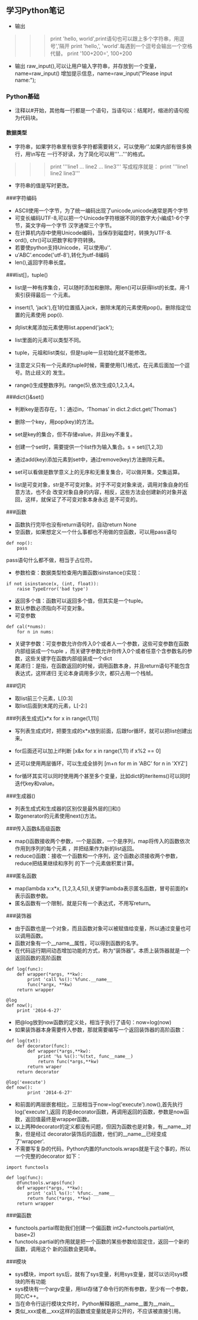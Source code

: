 ## 学习Python笔记
- 输出

>>>print 'hello, world',print语句也可以跟上多个字符串，用逗号','隔开
>>>print 'hello,', 'world'.每遇到一个逗号会输出一个空格代替。
>>>print '100+200=', 100+200

- 输出
raw_input(),可以让用户输入字符串，并存放到一个变量，name=raw_input()
增加提示信息，name=raw_input("Please input name:");

### Python基础
- 注释以#开始，其他每一行都是一个语句，当语句以：结尾时，缩进的语句视为代码块。
#### 数据类型
- 字符串，如果字符串里有很多字符都需要转义，可以使用r''.如果内部有很多换行，用\n写在
一行不好读，为了简化可以用'''...'''的格式。
>>> print '''line1
... line2
... line3'''
写成程序就是：
print '''line1
line2
line3'''
- 字符串的值是写时更改。

###字符编码
- ASCII使用一个字节，为了统一编码出现了unicode,unicode通常是两个字节
- 可变长编码UTF-8,可以把一个Unicode字符根据不同的数字大小编成1-6个字节，英文字母一个字节
汉字通常三个字节。
- 在计算机内存中使用Unicode编码，当保存到磁盘时，转换为UTF-8.
- ord(), chr()可以把数字和字符转换。
- 若要使python支持Unicode，可以使用u''.
- u'ABC'.encode('utf-8'),转化为utf-8编码
- len(),返回字符串长度。

###list[]，tuple()

- list是一种有序集合，可以随时添加和删除。用len()可以获得list的长度。用-1索引获得最后一
个元素。
- insert(1, 'jack'),在1的位置插入jack，删除末尾的元素使用pop()。删除指定位置的元素使用
pop(i).
- 向list末尾添加元素使用list.append('jack');
- list里面的元素可以类型不同。

- tuple，元祖和list类似，但是tuple一旦初始化就不能修改。
- 注意定义只有一个元素的tuple时候，需要使用(1,)格式，在元素后面加一个逗号。防止歧义的
发生。
- range()生成整数序列。range(5),依次生成0,1,2,3,4。 

###dict{}&set()
- 判断key是否存在，1：通过in，‘Thomas’ in dict.2:dict.get('Thomas')
- 删除一个key，用pop(key)的方法。
- set是key的集合，但不存储value，并且key不重复。
- 创建一个set时，需要提供一个list作为输入集合。s = set([1,2,3])
- 通过add(key)添加元素到set中，通过remove(key)方法删除元素。
- set可以看做是数学意义上的无序和无重复集合，可以做并集，交集运算。

- list是可变对象，str是不可变对象。对于不可变对象来说，调用对象自身的任意方法，也不会
改变对象自身的内容，相反，这些方法会创建新的对象并返回，这样，就保证了不可变对象本身永远
是不可变的。

###函数
- 函数执行完毕也没有return语句时，自动return None
- 空函数，如果想定义一个什么事都也不用做的空函数，可以用pass语句
```
def nop():
	pass
```
pass语句什么都不做，相当于占位符。
- 参数检查：数据类型检查用内置函数isinstance()实现：
```
if not isinstance(x, (int, float)):
	raise TypeError('bad type')
```
- 返回多个值：函数可以返回多个值，但其实是一个tuple。
- 默认参数必须指向不可变对象。
- 可变参数
```
def cal(*nums):
	for n in nums:
```
- 关键字参数：可变参数允许你传入0个或者人一个参数，这些可变参数在函数内部组装成一个tuple
，而关键字参数允许你传入0个或者任意个含参数名的参数，这些关键字在函数内部组装成一个dict
- 尾递归：是指，在函数返回的时候，调用函数本身，并且return语句不能包含表达式，这样递归
无论本身调用多少次，都只占用一个栈帧。

###切片
- 取list前三个元素，L[0:3]
- 取list后面到末尾的元素，L[-2:]

###列表生成式[x*x for x in range(1,11)]
- 写列表生成式时，把要生成的x*x放到前面，后跟for循环，就可以把list创建出来。
- for后面还可以加上if判断 [x&x for x in range(1,11) if x%2 == 0]

- 还可以使用两层循环，可以生成全排列 [m+n for m in 'ABC' for n in 'XYZ']
- for循环其实可以同时使用两个甚至多个变量，比如dict的iteritems()可以同时迭代key和value。

###生成器()
- 列表生成式和生成器的区别仅是最外层的[]和()
- 取generator的元素使用next()方法。

###传入函数&高级函数
- map()函数接收两个参数，一个是函数，一个是序列，map将传入的函数依次作用到序列的每个元素
，并把结果作为新的list返回。
- reduce()函数：接收一个函数和一个序列，这个函数必须接收两个参数，reduce把结果继续和序列
的下一个元素做积累计算。

###匿名函数
- map(lambda x:x*x, [1,2,3,4,5]),关键字lambda表示匿名函数，冒号前面的x表示函数参数。
- 匿名函数有一个限制，就是只有一个表达式，不用写return。

###装饰器
- 由于函数也是一个对象，而且函数对象可以被赋值给变量，所以通过变量也可以调用函数。
- 函数对象有一个__name__属性，可以得到函数的名字。
- 在代码运行期间动态增加功能的方式，称为“装饰器”。本质上装饰器就是一个返回函数的高阶函数
```
def log(func):
	def wrapper(*args, **kw):
		print 'call %s():'%func.__name__
		func(*argx, **kw)
	return wrapper

@log
def now();
	print '2014-6-27'
```
- 把@log放到now函数的定义处，相当于执行了语句：now=log(now)
- 如果装饰器本身需要传入参数，那就需要编写一个返回装饰器的高阶函数：
```
def log(txt):
	def decorator(func):
		def wrapper(*args,**kw):
			print '%s %s():'%(txt, func__name__)
			return func(*args,**kw)
		return wraper
	return decorator

@log('execute')
def now():
		print '2014-6-27'
```
- 和前面的两层嵌套相比，三层相当于now=log('execute').now(),首先执行log('execute'),返回
的是decorator函数，再调用返回的函数，参数是now函数，返回值最终是wrapper函数。
- 以上两种decorator的定义都没有问题，但因为函数也是对象，有__name__对象，但是经过
decorator装饰后的函数，他们的__name__已经变成了'wrapper'.
- 不需要写复杂的代码，Python内置的functools.wraps就是干这个事的，所以一个完整的decorator
如下：
```
import functools

def log(func):
	@functools.wraps(func)
	def wrapper(*args, **kw):
		print 'call %s():' %func.__name__
		return func(*args, **kw)
	return wrapper
```

###偏函数
- functools.partial帮助我们创建一个偏函数 int2=functools.partial(int, base=2)
- functools.partial的作用就是把一个函数的某些参数给固定住，返回一个新的函数，调用这个
新的函数会更简单。

###模块
- sys模块，import sys后，就有了sys变量，利用sys变量，就可以访问sys模块的所有功能
- sys模块有一个argv变量，用list存储了命令行的所有参数，至少有一个参数，同C/C++。
- 当在命令行运行模块文件时，Python解释器把__name__置为__main__
- 类似_xxx或者__xxx这样的函数或变量就是非公开的，不应该被直接引用。
